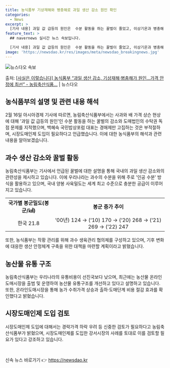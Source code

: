 ```yaml
---
title: 농식품부 기상재해와 병충해로 과일 생산 감소 원인 확인
categories:
  - News
excerpt: >
  [기사 내용] 과일 값 급등의 원인은  수분 활동을 하는 꿀벌이 줄었고, 이상기온과 병충해 피해로 생산량이 …
feature_text: >
  ## navernews 실시간 뉴스 속보입니다.

  [기사 내용] 과일 값 급등의 원인은  수분 활동을 하는 꿀벌이 줄었고, 이상기온과 병충해 피해로 생산량이 …
image: 'https://newsdao.kr/res/images/meta/newsdao_breakingnews.jpg'
---
```


![뉴스다오 속보](https://newsdao.kr/res/images/meta/newsdao_breakingnews.jpg)

<p>출처: <a href="https://newsdao.kr/3177" rel="dofollow">[사실은 이렇습니다] 농식품부 “과일 생산 감소, 기상재해·병충해가 원인…가격 안정에 최선” - 농림축산식품…</a> | 뉴스다오</p>

<h2 data-ke-size="size26">농식품부의 설명 및 관련 내용 해석</h2>
<p data-ke-size="size16">2월 16일 아시아경제 기사에 따르면, 농림축산식품부에서는 사과와 배 가격 상슨 현상에 대해 '과일 값 급등의 원인'인 수분 활동을 하는 꿀벌의 감소와 도매법인의 수탁권 독점 문제를 지적했으며, 백혜숙 국민밥상포럼 대표는 경매제만 고집하는 것은 부적절하며, 시장도매인제 도입이 필요하다고 언급했습니다. 이에 대한 농식품부의 해석과 관련 내용을 알아보겠습니다.</p>

<h2 data-ke-size="size26">과수 생산 감소와 꿀벌 활동</h2>
<p data-ke-size="size16">농림축산식품부는 기사에서 언급된 꿀벌에 대한 설명을 통해 국내의 과일 생산 감소와의 관련성을 제시하고 있습니다. 이에 우리나라는 과수의 수분을 위해 주로 '인공 수분' 방식을 활용하고 있으며, 국내 양봉 사육밀도는 세계 최고 수준으로 충분한 공급이 이루어지고 있습니다.</p>
<table>
  <tr>
    <td style="text-align: center; height: 17px;"><b>국가별 봉군밀도(봉군/㎢)</b></td>
    <td style="text-align: center; height: 17px;"><b>봉군 증가 추이</b></td>
  </tr>
  <tr>
    <td style="text-align: center; height: 17px;">한국 21.8</td>
    <td style="text-align: center; height: 17px;">’00년) 124 → (‘10) 170 → (‘20) 268 → (‘21) 269 → (’22) 247</td>
  </tr>
</table>
<p data-ke-size="size16">또한, 농식품부는 작황 관리를 위해 과수 생육관리 협의체를 구성하고 있으며, 기후 변화에 대응한 생산 안정체계 구축을 위한 대책을 마련할 계획이라고 밝혔습니다.</p>

<h2 data-ke-size="size26">농산물 유통 구조</h2>
<p data-ke-size="size16">농림축산식품부는 우리나라의 유통비용이 선진국보다 낮으며, 최근에는 농산물 온라인도매시장을 출범 및 운영하여 농산물 유통구조를 개선하고 있다고 설명하고 있습니다. 또한, 온라인도매시장을 통해 농가 수취가격 상승과 출하·도매단계 비용 절감 효과를 확인했다고 밝혔습니다.</p>

<h2 data-ke-size="size26">시장도매인제 도입 검토</h2>
<p data-ke-size="size16">시장도매인제 도입에 대해서는 경락가격 하락 우려 등 신중한 검토가 필요하다고 농림축산식품부가 밝혔으며, 시장도매인제를 도입한 강서시장의 사례를 토대로 이를 검토할 필요가 있다고 강조하고 있습니다.</p>
<p data-ke-size="size16">&nbsp;</p> 

신속 뉴스 바로가기 👉 <a href="https://newsdao.kr" rel="dofollow">https://newsdao.kr</a>


